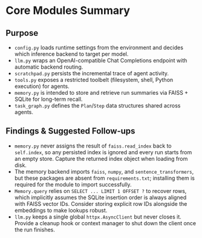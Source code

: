 # Core Modules Summary

## Purpose
- `config.py` loads runtime settings from the environment and decides which inference backend to target per model.
- `llm.py` wraps an OpenAI-compatible Chat Completions endpoint with automatic backend routing.
- `scratchpad.py` persists the incremental trace of agent activity.
- `tools.py` exposes a restricted toolbelt (filesystem, shell, Python execution) for agents.
- `memory.py` is intended to store and retrieve run summaries via FAISS + SQLite for long-term recall.
- `task_graph.py` defines the `Plan`/`Step` data structures shared across agents.

## Findings & Suggested Follow-ups
- `memory.py` never assigns the result of `faiss.read_index` back to `self.index`, so any persisted index is ignored and every run starts from an empty store. Capture the returned index object when loading from disk.
- The memory backend imports `faiss`, `numpy`, and `sentence_transformers`, but these packages are absent from `requirements.txt`; installing them is required for the module to import successfully.
- `Memory.query` relies on `SELECT ... LIMIT 1 OFFSET ?` to recover rows, which implicitly assumes the SQLite insertion order is always aligned with FAISS vector IDs. Consider storing explicit row IDs alongside the embeddings to make lookups robust.
- `llm.py` keeps a single global `httpx.AsyncClient` but never closes it. Provide a cleanup hook or context manager to shut down the client once the run finishes.
